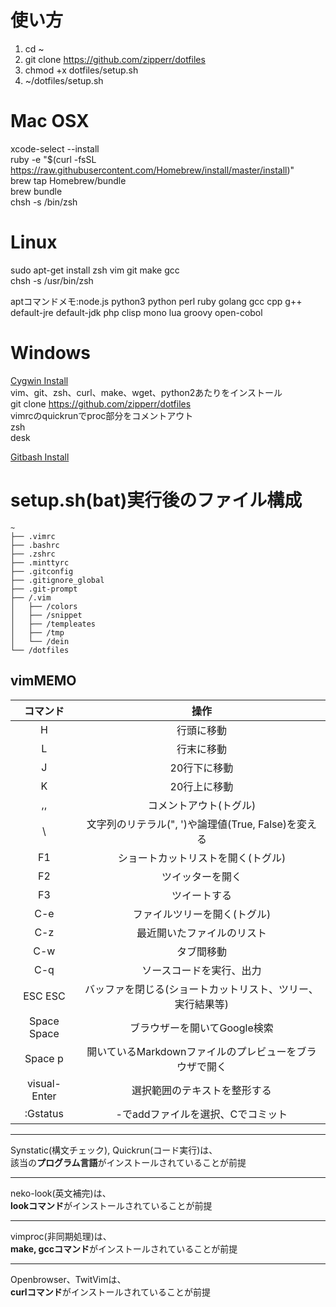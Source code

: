 #  使い方
1. cd ~
2. git clone https://github.com/zipperr/dotfiles
3. chmod +x dotfiles/setup.sh
4. ~/dotfiles/setup.sh

#  Mac OSX
xcode-select --install  
ruby -e "$(curl -fsSL https://raw.githubusercontent.com/Homebrew/install/master/install)"  
brew tap Homebrew/bundle  
brew bundle  
chsh -s /bin/zsh   

#  Linux
sudo apt-get install zsh vim git make gcc  
chsh -s /usr/bin/zsh

aptコマンドメモ:node.js python3 python perl ruby golang gcc cpp g++  
default-jre default-jdk php clisp mono lua groovy open-cobol

#  Windows
[Cygwin Install](https://cygwin.com/install.html)  
vim、git、zsh、curl、make、wget、python2あたりをインストール  
git clone https://github.com/zipperr/dotfiles  
vimrcのquickrunでproc部分をコメントアウト  
zsh  
desk  
  
[Gitbash Install](http://gitforwindows.org)  

# setup.sh(bat)実行後のファイル構成
```
~
├── .vimrc
├── .bashrc
├── .zshrc
├── .minttyrc
├── .gitconfig
├── .gitignore_global
├── .git-prompt
├── /.vim
│   ├── /colors
│   ├── /snippet
│   ├── /templeates
│   ├── /tmp
│   └── /dein
└── /dotfiles
```

##  vimMEMO
| コマンド     | 操作                                                        |  
| :--------:   | :---------------------------------------------------------: |  
| H            | 行頭に移動                                                  |  
| L            | 行末に移動                                                  |  
| J            | 20行下に移動                                                |  
| K            | 20行上に移動                                                |  
| ,,           | コメントアウト(トグル)                                      |  
| \            | 文字列のリテラル(", ')や論理値(True, False)を変える         |  
| F1           | ショートカットリストを開く(トグル)                          |  
| F2           | ツイッターを開く                                            |  
| F3           | ツイートする                                                |  
| C-e          | ファイルツリーを開く(トグル)                                |  
| C-z          | 最近開いたファイルのリスト                                  |  
| C-w          | タブ間移動                                                  |  
| C-q          | ソースコードを実行、出力                                    |  
| ESC ESC      | バッファを閉じる(ショートカットリスト、ツリー、実行結果等)  |  
| Space Space  | ブラウザーを開いてGoogle検索                                |  
| Space p      | 開いているMarkdownファイルのプレビューをブラウザで開く      |  
| visual-Enter | 選択範囲のテキストを整形する                                |  
| :Gstatus     | -でaddファイルを選択、Cでコミット                           |  

___  
Synstatic(構文チェック), Quickrun(コード実行)は、  
該当の**プログラム言語**がインストールされていることが前提  
___  
neko-look(英文補完)は、  
**lookコマンド**がインストールされていることが前提  
___  
vimproc(非同期処理)は、  
**make, gccコマンド**がインストールされていることが前提  
___  
Openbrowser、TwitVimは、  
**curlコマンド**がインストールされていることが前提  
